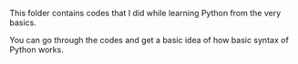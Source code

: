 This folder contains codes that I did while learning Python from the very basics.

You can go through the codes and get a basic idea of how basic syntax of Python works.
